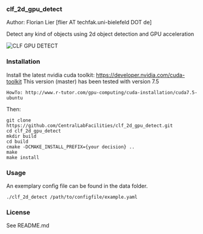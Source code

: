 ### clf_2d_gpu_detect

Author: Florian Lier [flier AT techfak.uni-bielefeld DOT de]

Detect any kind of objects using 2d object detection and GPU acceleration

![CLF GPU DETECT](https://github.com/CentralLabFacilities/clf_2d_gpu_detect.git/raw/master/clf_gpu_detect_screenshot.png "")

### Installation

Install the latest nvidia cuda toolkit: https://developer.nvidia.com/cuda-toolkit
This version (master) has been tested with version 7.5

    HowTo: http://www.r-tutor.com/gpu-computing/cuda-installation/cuda7.5-ubuntu

Then:

    git clone https://github.com/CentralLabFacilities/clf_2d_gpu_detect.git
    cd clf_2d_gpu_detect
    mkdir build
    cd build
    cmake -DCMAKE_INSTALL_PREFIX={your decision} ..
    make
    make install

### Usage

An exemplary config file can be found in the data folder.

    ./clf_2d_detect /path/to/configfile/example.yaml

### License

See README.md
